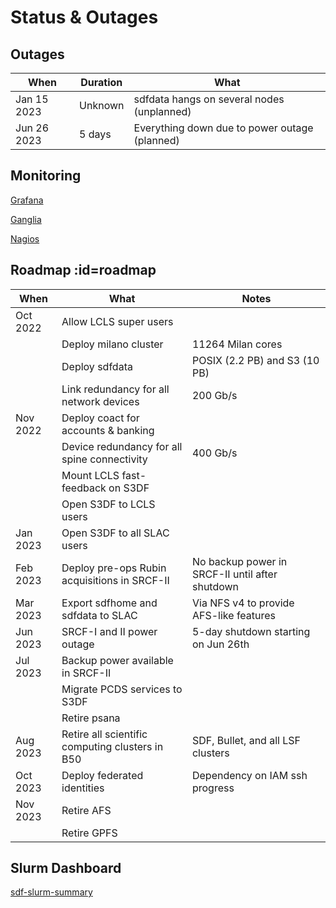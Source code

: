 # Status & Outages

## Outages


|When	|Duration | What	|
| --- | --- | --- |
|Jan 15 2023 | Unknown | sdfdata hangs on several nodes (unplanned)|
|Jun 26 2023	|5 days	| Everything down due to power outage (planned)|


## Monitoring

[Grafana](http://grafana.slac.stanford.edu)

[Ganglia](http://ganglia.slac.stanford.edu)

[Nagios](http://nagios.slac.stanford.edu)
<!---
[InfluxDb](http://influxdb.slac.stanford.edu)

[Prometheus](http://prometheus.slac.stanford.edu)
-->

## Roadmap :id=roadmap

|When	|What	|Notes|
| --- | --- | --- |
|Oct 2022	|Allow LCLS super users	||
|		|Deploy milano cluster	|11264 Milan cores|
|		|Deploy sdfdata	|POSIX (2.2 PB) and S3 (10 PB)|
|		|Link redundancy for all network devices	|200 Gb/s|
|Nov 2022	|Deploy coact for accounts & banking ||
|		|Device redundancy for all spine connectivity	|400 Gb/s|
|		|Mount LCLS fast-feedback on S3DF	||
|		|Open S3DF to LCLS users	||
|Jan 2023	|Open S3DF to all SLAC users	||
|Feb 2023	|Deploy pre-ops Rubin acquisitions in SRCF-II	|No backup power in SRCF-II until after shutdown|
|Mar 2023	|Export sdfhome and sdfdata to SLAC	|Via NFS v4 to provide AFS-like features|
|Jun 2023	|SRCF-I and II power outage	|5-day shutdown starting on Jun 26th|
|Jul 2023	|Backup power available in SRCF-II	||
|		|Migrate PCDS services to S3DF	||
|		|Retire psana	||
|Aug 2023	|Retire all scientific computing clusters in B50	|SDF, Bullet, and all LSF clusters|
|Oct 2023	|Deploy federated identities	|Dependency on IAM ssh progress|
|Nov 2023	|Retire AFS	||
|		|Retire GPFS	||

## Slurm Dashboard

[sdf-slurm-summary](https://grafana.slac.stanford.edu/d/YW8wlINMk/sdf-slurm-summary?orgId=1&refresh=60s&theme=light&kiosk ':include :type=iframe width=100% height=850px')

